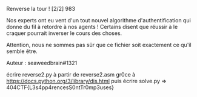 Renverse la tour ! [2/2]
983

Nos experts ont eu vent d'un tout nouvel algorithme d'authentification qui donne du fil à retordre à nos agents ! Certains disent que réussir à le craquer pourrait inverser le cours des choses.

Attention, nous ne sommes pas sûr que ce fichier soit exactement ce qu'il semble être.

Auteur : seaweedbrain#1321

écrire reverse2.py à partir de reverse2.asm gr0ce à https://docs.python.org/3/library/dis.html puis écrire solve.py => 404CTF{L3s4pp4rencesS0ntTr0mp3uses}
